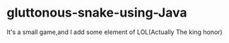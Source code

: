 # gluttonous-snake-using-Java
It's a small game,and I add some element of LOL(Actually The king honor)
